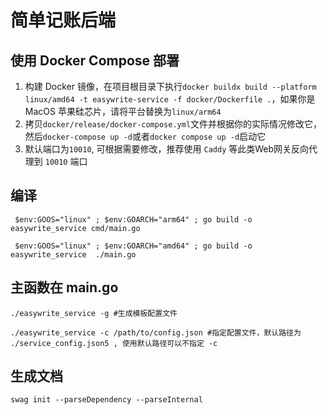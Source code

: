 # 简单记账后端

## 使用 Docker Compose 部署
1. 构建 Docker 镜像，在项目根目录下执行`docker buildx build --platform linux/amd64 -t easywrite-service -f docker/Dockerfile .`，如果你是 MacOS 苹果硅芯片，请将平台替换为`linux/arm64`
2. 拷贝`docker/release/docker-compose.yml`文件并根据你的实际情况修改它，然后`docker-compose up -d`或者`docker compose up -d`启动它
3. 默认端口为`10010`, 可根据需要修改，推荐使用 `Caddy` 等此类Web网关反向代理到 `10010` 端口

## 编译
```shell
 $env:GOOS="linux" ; $env:GOARCH="arm64" ; go build -o easywrite_service cmd/main.go
```
```shell
 $env:GOOS="linux" ; $env:GOARCH="amd64" ; go build -o easywrite_service  ./main.go
```

## 主函数在 main.go
```shell
./easywrite_service -g #生成模板配置文件
```
```shell
./easywrite_service -c /path/to/config.json #指定配置文件，默认路径为 ./service_config.json5 , 使用默认路径可以不指定 -c
```

## 生成文档
```shell
swag init --parseDependency --parseInternal
```
